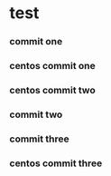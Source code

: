 # test
### commit one
### centos commit one
### centos commit two
### commit two
### commit three
### centos commit three
